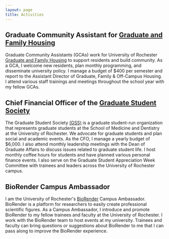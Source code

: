 ```yaml
---
layout: page
title: Activities
---
```


## Graduate Community Assistant for [Graduate and Family Housing](https://www.rochester.edu/reslife/graduate/index.html)

Graduate Community Assistants (GCAs) work for University of Rochester [Graduate and Family Housing](https://www.rochester.edu/reslife/graduate/index.html) to support 
residents and build community. As a GCA, I welcome new residents, plan monthly programming, and disseminate university policy. I manage a budget of $400 per semester 
and report to the Assistant Director of Graduate, Family & Off-Campus Housing. I attend various staff trainings and meetings throughout the school year with my fellow 
GCAs. 

## Chief Financial Officer of the [Graduate Student Society](https://www.urmc.rochester.edu/education/graduate/current-students/graduate-student-society.aspx)

The Graduate Student Society [(GSS)](https://www.urmc.rochester.edu/education/graduate/current-students/graduate-student-society.aspx) is a graduate student-run organization 
that represents graduate students at the School of Medicine and Dentistry at the University of Rochester. We advocate for graduate students and plan social and academic events.
As the CFO, I manage a yearly budget of $6,000. I also attend monthly leadership meetings with the Dean of Graduate Affairs to discuss issues related to graduate student life. I host monthly coffee hours for students and have planned various personal finance events. 
I also serve on the Graduate Student Appreciation Week Committee with trainees and leaders across the University of Rochester campus. 


## BioRender Campus Ambassador

I am the University of Rochester's [BioRender](https://biorender.com/) Campus Ambassador. BioRender is a platform for researchers to easily create professional scientific figures.
As a Campus Ambassador, I introduce and promote BioRender to my fellow trainees and faculty at the University of Rochester. 
I work with the BioRender team to host events at my university.
Trainees and faculty can bring questions or suggestions about BioRender to me that I can pass along to improve the BioRender experience. 
